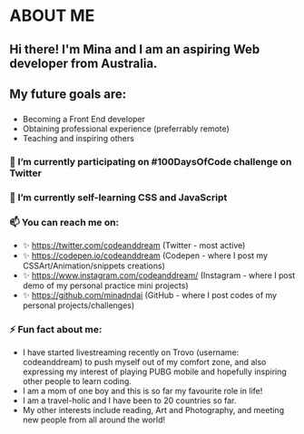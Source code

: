 # ABOUT ME

## Hi there! I'm Mina and I am an aspiring Web developer from Australia.
## My future goals are:
### 
- Becoming a Front End developer
- Obtaining professional experience (preferrably remote)
- Teaching and inspiring others


### 🔭 I’m currently participating on #100DaysOfCode challenge on Twitter

### 🌱 I’m currently self-learning CSS and JavaScript

### 📫 You can reach me on:
- ✨ https://twitter.com/codeanddream (Twitter - most active)
- ✨ https://codepen.io/codeanddream (Codepen - where I post my CSSArt/Animation/snippets creations)
- ✨ https://www.instagram.com/codeanddream/ (Instagram - where I post demo of my personal practice mini projects)
- ✨ https://github.com/minadndai (GitHub - where I post codes of my personal projects/challenges)

### ⚡ Fun fact about me: 
- I have started livestreaming recently on Trovo (username: codeanddream) to push myself out of my comfort zone, and also expressing my interest of playing PUBG mobile and hopefully inspiring other people to learn coding. 
- I am a mom of one boy and this is so far my favourite role in life!
- I am a travel-holic and I have been to 20 countries so far. 
- My other interests include reading, Art and Photography, and meeting new people from all around the world!

